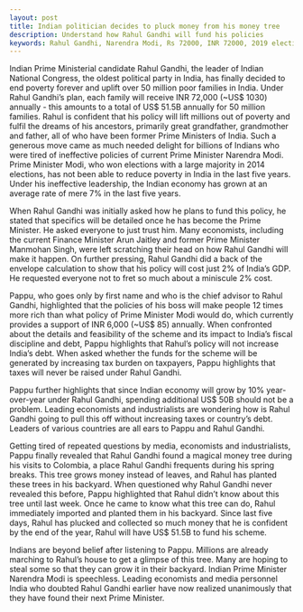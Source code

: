 ```yaml
---
layout: post
title: Indian politician decides to pluck money from his money tree
description: Understand how Rahul Gandhi will fund his policies 
keywords: Rahul Gandhi, Narendra Modi, Rs 72000, INR 72000, 2019 elections, India general election 2019, Pappu, minimum income guarantee
---
```


Indian Prime Ministerial candidate Rahul Gandhi, the leader of Indian National Congress, the oldest political party in India, has finally decided to end poverty forever and uplift over 50 million poor families in India. Under Rahul Gandhi’s plan, each family will receive INR 72,000 (~US$ 1030) annually - this amounts to a total of US$ 51.5B annually for 50 million families.  Rahul is confident that his policy will lift millions out of poverty and fulfil the dreams of his ancestors, primarily great grandfather, grandmother and father, all of who have been former Prime Ministers of India. Such a generous move came as much needed delight for billions of Indians who were tired of ineffective policies of current Prime Minister Narendra Modi. Prime Minister Modi, who won elections with a large majority in 2014 elections, has not been able to reduce poverty in India in the last five years. Under his ineffective leadership, the Indian economy has grown at an average rate of mere 7% in the last five years. 

When Rahul Gandhi was initially asked how he plans to fund this policy, he stated that specifics will be detailed once he has become the Prime Minister. He asked everyone to just trust him. Many economists, including the current Finance Minister Arun Jaitley and former Prime Minister Manmohan Singh, were left scratching their head on how Rahul Gandhi will make it happen. On further pressing, Rahul Gandhi did a back of the envelope calculation to show that his policy will cost just 2% of India’s GDP. He requested everyone not to fret so much about a miniscule 2% cost. 

Pappu, who goes only by first name and who is the chief advisor to Rahul Gandhi, highlighted that the policies of his boss will make people 12 times more rich than what policy of Prime Minister Modi would do, which currently provides a support of INR 6,000 (~US$ 85) annually. When confronted about the details and feasibility of the scheme and its impact to India’s fiscal discipline and debt, Pappu highlights that Rahul’s policy will not increase India’s debt. When asked whether the funds for the scheme will be generated by increasing tax burden on taxpayers, Pappu highlights that taxes will never be raised under Rahul Gandhi. 

Pappu further highlights that since Indian economy will grow by 10% year-over-year under Rahul Gandhi, spending additional US$ 50B should not be a problem. Leading economists and industrialists are wondering how is Rahul Gandhi going to pull this off without increasing taxes or country’s debt. Leaders of various countries are all ears to Pappu and Rahul Gandhi. 

Getting tired of repeated questions by media, economists and industrialists, Pappu finally revealed that Rahul Gandhi found a magical money tree during his visits to Colombia, a place Rahul Gandhi frequents during his spring breaks. This tree grows money instead of leaves, and Rahul has planted these trees in his backyard. When questioned why Rahul Gandhi never revealed this before, Pappu highlighted that Rahul didn’t know about this tree until last week. Once he came to know what this tree can do, Rahul immediately imported and planted them in his backyard. Since last five days, Rahul has plucked and collected so much money that he is confident by the end of the year, Rahul will have US$ 51.5B to fund his scheme. 

Indians are beyond belief after listening to Pappu. Millions are already marching to Rahul’s house to get a glimpse of this tree. Many are hoping to steal some so that they can grow it in their backyard. Indian Prime Minister Narendra Modi is speechless. Leading economists and media personnel India who doubted Rahul Gandhi earlier have now realized unanimously that they have found their next Prime Minister. 
